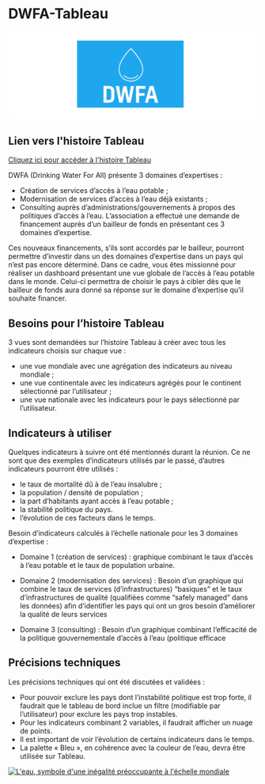 # DWFA-Tableau

<p align="center">
  <img src="Images/DWFA.png"/>
</p>

## Lien vers l'histoire Tableau

[Cliquez ici pour accéder à l'histoire Tableau](https://public.tableau.com/views/DWFA_16364682880280/Histoire1?:language=fr-FR&:display_count=n&:origin=viz_share_link)

DWFA (Drinking Water For All)  présente 3 domaines d’expertises :
* Création de services d’accès à l’eau potable ;
* Modernisation de services d’accès à l’eau déjà existants ;
* Consulting auprès d’administrations/gouvernements à propos des politiques d’accès à l’eau.
L’association a effectué une demande de financement auprès d’un bailleur de fonds en présentant ces
3 domaines d’expertise.

Ces nouveaux financements, s’ils sont accordés par le bailleur, pourront permettre d’investir dans un
des domaines d’expertise dans un pays qui n’est pas encore déterminé.
Dans ce cadre, vous êtes missionné pour réaliser un dashboard présentant une vue globale de l’accès à
l’eau potable dans le monde. Celui-ci permettra de choisir le pays à cibler dès que le bailleur de fonds
aura donné sa réponse sur le domaine d’expertise qu’il souhaite financer.

## Besoins pour l’histoire Tableau

3 vues sont demandées sur l’histoire Tableau à créer avec tous les
indicateurs choisis sur chaque vue :
* une vue mondiale avec une agrégation des indicateurs au niveau
mondiale ;
* une vue continentale avec les indicateurs agrégés pour le continent
sélectionné par l’utilisateur ;
* une vue nationale avec les indicateurs pour le pays sélectionné par
l’utilisateur.

## Indicateurs à utiliser

Quelques indicateurs à suivre ont été mentionnés durant la réunion. Ce ne
sont que des exemples d’indicateurs utilisés par le passé, d’autres
indicateurs pourront être utilisés :
* le taux de mortalité dû à de l’eau insalubre ;
* la population / densité de population ;
* la part d’habitants ayant accès à l’eau potable ;
* la stabilité politique du pays.
* l’évolution de ces facteurs dans le temps.

Besoin d’indicateurs calculés à l’échelle nationale pour les 3 domaines
d’expertise :
* Domaine 1 (création de services) : graphique combinant le taux
d’accès à l’eau potable et le taux de population urbaine.

* Domaine 2 (modernisation des services) : Besoin d’un graphique
qui combine le taux de services (d’infrastructures) “basiques” et le
taux d’infrastructures de qualité (qualifiées comme “safely managed”
dans les données) afin d’identifier les pays qui ont un gros besoin
d’améliorer la qualité de leurs services
* Domaine 3 (consulting) : Besoin d’un graphique combinant
l’efficacité de la politique gouvernementale d’accès à l’eau (politique
efficace

## Précisions techniques

Les précisions techniques qui ont été discutées et validées :
* Pour pouvoir exclure les pays dont l’instabilité politique est trop
forte, il faudrait que le tableau de bord inclue un filtre (modifiable par
l’utilisateur) pour exclure les pays trop instables.
* Pour les indicateurs combinant 2 variables, il faudrait afficher un
nuage de points.
* Il est important de voir l’évolution de certains indicateurs dans le
temps.
* La palette « Bleu », en cohérence avec la couleur de l’eau, devra être
utilisée sur Tableau.

<div class='tableauPlaceholder' id='viz1636470105573' style='position: relative'><noscript><a href='#'><img alt='L&#39;eau, symbole d&#39;une inégalité préoccupante à l&#39;échelle mondiale  ' src='https:&#47;&#47;public.tableau.com&#47;static&#47;images&#47;DW&#47;DWFA_16364682880280&#47;Histoire1&#47;1_rss.png' style='border: none' /></a></noscript><object class='tableauViz'  style='display:none;'><param name='host_url' value='https%3A%2F%2Fpublic.tableau.com%2F' /> <param name='embed_code_version' value='3' /> <param name='site_root' value='' /><param name='name' value='DWFA_16364682880280&#47;Histoire1' /><param name='tabs' value='no' /><param name='toolbar' value='yes' /><param name='static_image' value='https:&#47;&#47;public.tableau.com&#47;static&#47;images&#47;DW&#47;DWFA_16364682880280&#47;Histoire1&#47;1.png' /> <param name='animate_transition' value='yes' /><param name='display_static_image' value='yes' /><param name='display_spinner' value='yes' /><param name='display_overlay' value='yes' /><param name='display_count' value='yes' /><param name='language' value='fr-FR' /></object></div>                <script type='text/javascript'>                    var divElement = document.getElementById('viz1636470105573');                    var vizElement = divElement.getElementsByTagName('object')[0];                    vizElement.style.width='1016px';vizElement.style.height='991px';                    var scriptElement = document.createElement('script');                    scriptElement.src = 'https://public.tableau.com/javascripts/api/viz_v1.js';                    vizElement.parentNode.insertBefore(scriptElement, vizElement);                </script>
